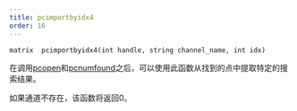 ```yaml
---
title: pcimportbyidx4
order: 16
---
```

`matrix  pcimportbyidx4(int handle, string channel_name, int idx)`

在调用[pcopen](pcopen.html "返回点云文件的句柄")和[pcnumfound](pcnumfound.html "该节点返回pcopen找到的点的数量")之后，可以使用此函数从找到的点中提取特定的搜索结果。

如果通道不存在，该函数将返回0。